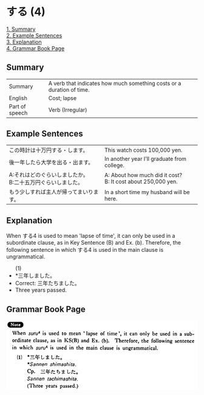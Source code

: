 # する (4)

[1. Summary](#summary)<br>
[2. Example Sentences](#example-sentences)<br>
[3. Explanation](#explanation)<br>
[4. Grammar Book Page](#grammar-book-page)<br>


## Summary

<table><tr>   <td>Summary</td>   <td>A verb that indicates how much something costs or a duration of time.</td></tr><tr>   <td>English</td>   <td>Cost; lapse</td></tr><tr>   <td>Part of speech</td>   <td>Verb (Irregular)</td></tr></table>

## Example Sentences

<table><tr>   <td>この時計は十万円する・します。</td>   <td>This watch costs 100,000 yen.</td></tr><tr>   <td>後一年したら大学を出る・出ます。</td>   <td>In another year I'll graduate from college.</td></tr><tr>   <td>A:それはどのぐらいしましたか。  B:二十五万円ぐらいしました。</td>   <td>A: About how much did it cost?&emsp;&emsp;B: It cost about 250,000 yen.</td></tr><tr>   <td>もう少しすれば主人が帰ってまいります。</td>   <td>In a short time my husband will be here.</td></tr></table>

## Explanation

<p>When <span class="cloze">する</span>4 is used to mean 'lapse of time', it can only be used in a subordinate clause, as in Key Sentence (B) and Ex. (b). Therefore, the following sentence in which <span class="cloze">する</span>4 is used in the main clause is ungrammatical.</p>  <ul>(1) <li>*三年<span class="cloze">しました</span>。</li> <li>Correct: 三年たちました。</li> <li>Three years passed.</li> </ul>

## Grammar Book Page

![](../img/Basicする4.png)

